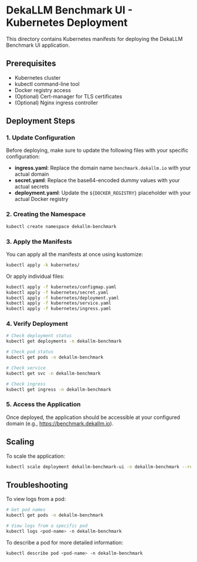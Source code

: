 # DekaLLM Benchmark UI - Kubernetes Deployment

This directory contains Kubernetes manifests for deploying the DekaLLM Benchmark UI application.

## Prerequisites

- Kubernetes cluster
- kubectl command-line tool
- Docker registry access
- (Optional) Cert-manager for TLS certificates
- (Optional) Nginx ingress controller

## Deployment Steps

### 1. Update Configuration

Before deploying, make sure to update the following files with your specific configuration:

- **ingress.yaml**: Replace the domain name `benchmark.dekallm.io` with your actual domain
- **secret.yaml**: Replace the base64-encoded dummy values with your actual secrets
- **deployment.yaml**: Update the `${DOCKER_REGISTRY}` placeholder with your actual Docker registry

### 2. Creating the Namespace

```bash
kubectl create namespace dekallm-benchmark
```

### 3. Apply the Manifests

You can apply all the manifests at once using kustomize:

```bash
kubectl apply -k kubernetes/
```

Or apply individual files:

```bash
kubectl apply -f kubernetes/configmap.yaml
kubectl apply -f kubernetes/secret.yaml
kubectl apply -f kubernetes/deployment.yaml
kubectl apply -f kubernetes/service.yaml
kubectl apply -f kubernetes/ingress.yaml
```

### 4. Verify Deployment

```bash
# Check deployment status
kubectl get deployments -n dekallm-benchmark

# Check pod status
kubectl get pods -n dekallm-benchmark

# Check service
kubectl get svc -n dekallm-benchmark

# Check ingress
kubectl get ingress -n dekallm-benchmark
```

### 5. Access the Application

Once deployed, the application should be accessible at your configured domain (e.g., https://benchmark.dekallm.io).

## Scaling

To scale the application:

```bash
kubectl scale deployment dekallm-benchmark-ui -n dekallm-benchmark --replicas=3
```

## Troubleshooting

To view logs from a pod:

```bash
# Get pod names
kubectl get pods -n dekallm-benchmark

# View logs from a specific pod
kubectl logs <pod-name> -n dekallm-benchmark
```

To describe a pod for more detailed information:

```bash
kubectl describe pod <pod-name> -n dekallm-benchmark
```